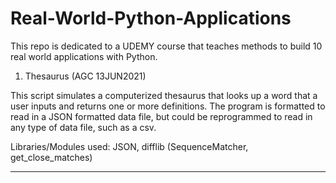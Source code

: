 # Real-World-Python-Applications

This repo is dedicated to a UDEMY course that teaches methods to build 10 real world applications with Python. 

1. Thesaurus (AGC 13JUN2021)

This script simulates a computerized thesaurus that looks up a word that a user inputs and returns one or more definitions. The program is formatted to read in a JSON formatted data file, but could be reprogrammed to read in any type of data file, such as a csv.

Libraries/Modules used: JSON, difflib (SequenceMatcher, get_close_matches)

______________________________________________________________________________________________________________
